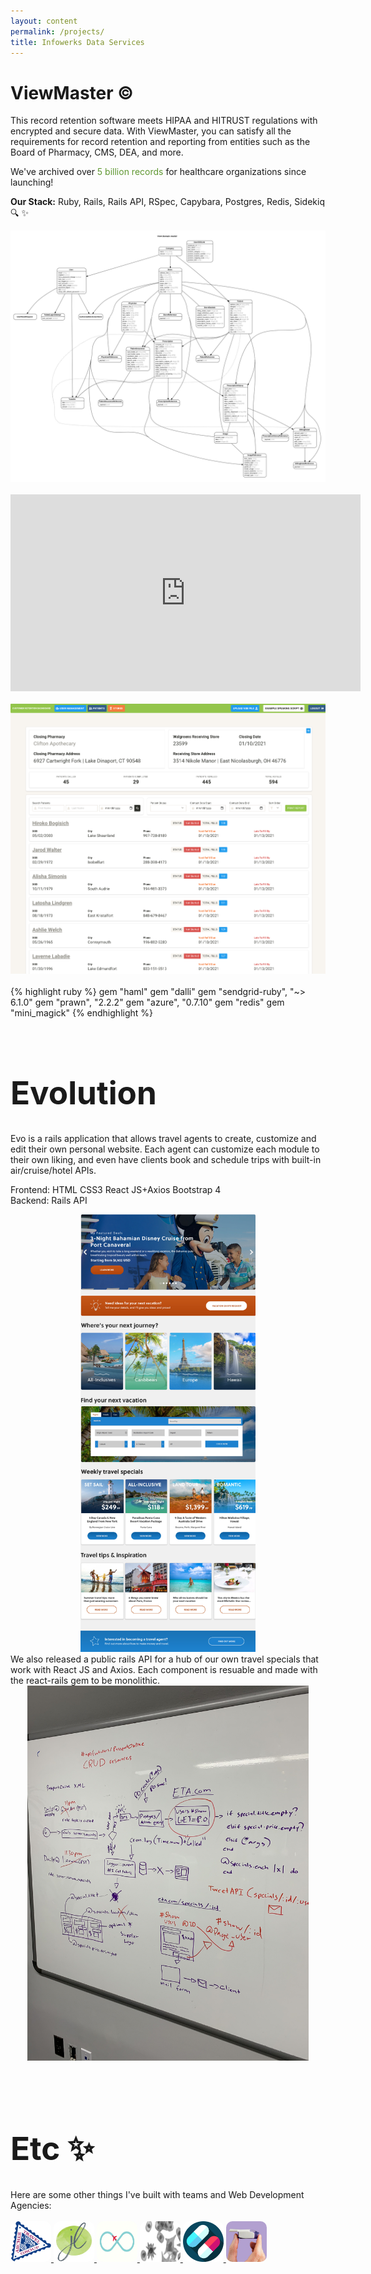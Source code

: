 ```yaml
---
layout: content
permalink: /projects/
title: Infowerks Data Services
---
```

# ViewMaster &copy;
 This record retention software meets HIPAA and HITRUST regulations with encrypted and secure data. With ViewMaster, you can satisfy all the requirements for record retention and reporting from entities such as the Board of Pharmacy, CMS, DEA, and more. 

 We've archived over <span style="color:#5F9731 ;">5 billion records</span> for healthcare organizations since launching!

 <b>Our Stack:</b> Ruby, Rails, Rails API, RSpec, Capybara, Postgres, Redis, Sidekiq 🔍 ✨
<br>

<img src="../assets/erd.png" alt="erd" />
<br>
<br>
<center>
<iframe width="560" height="315" src="https://www.youtube.com/embed/TVgl5NYqqj4" frameborder="0" allow="accelerometer; autoplay; clipboard-write; encrypted-media; gyroscope; picture-in-picture" allowfullscreen></iframe>
</center>
<br>
<img src="../assets/crd.png" alt="erd" />
<br><br>
{% highlight ruby %}
gem "haml"
gem "dalli"
gem "sendgrid-ruby", "~> 6.1.0"
gem "prawn", "2.2.2"
gem "azure", "0.7.10"
gem "redis"
gem "mini_magick"
{% endhighlight %}
<br><br>

<h1 style="font-size: 3.2rem;">Evolution</h1>
Evo is a rails application that allows travel agents to create, customize and edit their own personal website. Each agent can customize each module to their own liking, and even have clients book and schedule trips with built-in air/cruise/hotel APIs.

Frontend: HTML CSS3 React JS+Axios Bootstrap 4 <br>
Backend: Rails API  

<center>
<img src="../assets/evo.jpg"
     alt="erd" style="height: 700px; width: auto;" />
 </center>
We also released a public rails API for a hub of our own travel specials that work with React JS and Axios. Each component is resuable and made with the react-rails gem to be monolithic.

<center>
<img src="../assets/diagram.jpeg"
     alt="erd" style="height: 600px; width: auto;" />
</center>
<br><br>

<h1 style="font-size: 3.2rem;">Etc ✨</h1>
Here are some other things I've built with teams and Web Development Agencies:
<br>
<br>
<a href="https://www.archertravel.com/" target="_blank">
<img src="../assets/archer.png"
     alt="erd" style="height: 65px; width: 65px; border-radius: 10px;" />
     </a>
   <a href="https://www.jonathanlouis.net/" target="_blank">  
<img src="../assets/logo.jpg"
     alt="erd" style="height: 65px; width: 65px; border-radius: 10px;" />
      </a>
     <a href="https://github.com/EvolutionHQ/evo-specials" target="_blank">
     <img src="../assets/specials.gif"
     alt="erd" style="height: 65px; width: 65px; border-radius: 10px;" />
      </a>
     <a href="https://avitamedical.com/" target="_blank">
     <img src="../assets/virus.gif"
     alt="erd" style="height: 65px; width: 65px; border-radius: 10px;" />
      </a>
     <a href="https://github.com/medicinal-ruby" target="_blank">
     <img src="../assets/pill.png"
     alt="erd" style="height: 65px; width: 65px; border-radius: 10px;" />
      </a>
     <a href="https://afrezza.com/" target="_blank">
     <img src="../assets/afrezza.png"
     alt="erd" style="height: 65px; width: 65px; border-radius: 10px;" />
      </a>

